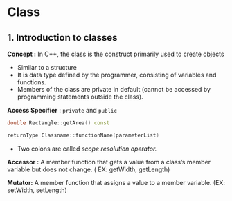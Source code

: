 # Class

## 1. Introduction to classes

**Concept :** In C++, the class is the construct primarily used to create objects

- Similar to a structure
- It is data type defined by the programmer, consisting of variables and functions.
- Members of the class are private in default (cannot be accessed by programming statements outside the class).

**Access Specifier** : `private` and `public`

```cpp
double Rectangle::getArea() const 

returnType Classname::functionName(parameterList)
```

- Two colons are called *scope resolution operator.*

**Accessor :** A member function that gets a value from a class’s member variable but does not change. ( EX: getWidth, getLength)

**Mutator:** A member function that assigns a value to a member variable. (EX: setWidth, setLength)
